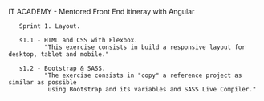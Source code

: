 IT ACADEMY - Mentored Front End itineray with Angular

       Sprint 1. Layout.

       s1.1 - HTML and CSS with Flexbox.
              "This exercise consists in build a responsive layout for desktop, tablet and mobile."

       s1.2 - Bootstrap & SASS.
              "The exercise consists in "copy" a reference project as similar as possible
               using Bootstrap and its variables and SASS Live Compiler."

